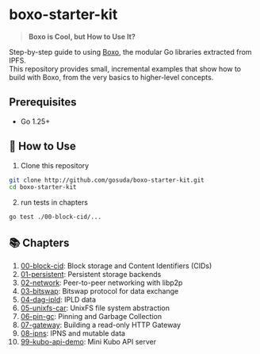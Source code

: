 # boxo-starter-kit
> **Boxo is Cool, but How to Use It?**

Step-by-step guide to using [Boxo](https://github.com/ipfs/boxo), the modular Go libraries extracted from IPFS.  
This repository provides small, incremental examples that show how to build with Boxo, from the very basics to higher-level concepts.

## Prerequisites
- Go 1.25+

## 🚀 How to Use
1. Clone this repository
```bash
git clone http://github.com/gosuda/boxo-starter-kit.git
cd boxo-starter-kit
```

2. run tests in chapters
```bash
go test ./00-block-cid/...
```

## 📚 Chapters

1. [00-block-cid](./00-block-cid): Block storage and Content Identifiers (CIDs)
2. [01-persistent](./01-persistent): Persistent storage backends
3. [02-network](./02-network): Peer-to-peer networking with libp2p
4. [03-bitswap](./03-bitswap): Bitswap protocol for data exchange
5. [04-dag-ipld](./04-dag-ipld): IPLD data
6. [05-unixfs-car](./05-unixfs-car): UnixFS file system abstraction
7. [06-pin-gc](./06-pin-gc): Pinning and Garbage Collection
8. [07-gateway](./07-gateway): Building a read-only HTTP Gateway
9. [08-ipns](./08-ipns): IPNS and mutable data
10. [99-kubo-api-demo](./99-kubo-api-demo): Mini Kubo API server
